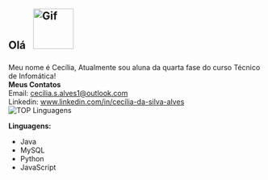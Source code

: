 ## Olá  <img src="https://github.com/images/mona-whisper.gif" alt="Gif" width="80" height="80" style="margin: 10px;">
Meu nome é Cecília, Atualmente sou aluna da quarta fase do curso Técnico de Infomática!
<br>
<b>Meus Contatos</b>
<br>
Email: cecilia.s.alves1@outlook.com
<br>
Linkedin: www.linkedin.com/in/cecília-da-silva-alves
<br>
![TOP Linguagens](https://github-readme-stats.vercel.app/api/top-langs/?username=Cecilia-S-Alves&layout=compact&theme=dracula)
<!--
**Cecilia-S-Alves/Cecilia-S-Alves** is a ✨ _special_ ✨ repository because its `README.md` (this file) appears on your GitHub profile.

Here are some ideas to get you started:

- 🔭 I’m currently working on ...
- 🌱 I’m currently learning ...
- 👯 I’m looking to collaborate on ...
- 🤔 I’m looking for help with ...
- 💬 Ask me about ...
- 📫 How to reach me: ...
- 😄 Pronouns: ...
- ⚡ Fun fact: ...
</p>-->

<b>Linguagens:</b>
<ul>
<li>Java
<li>MySQL
<li>Python
<li>JavaScript
</ul>




